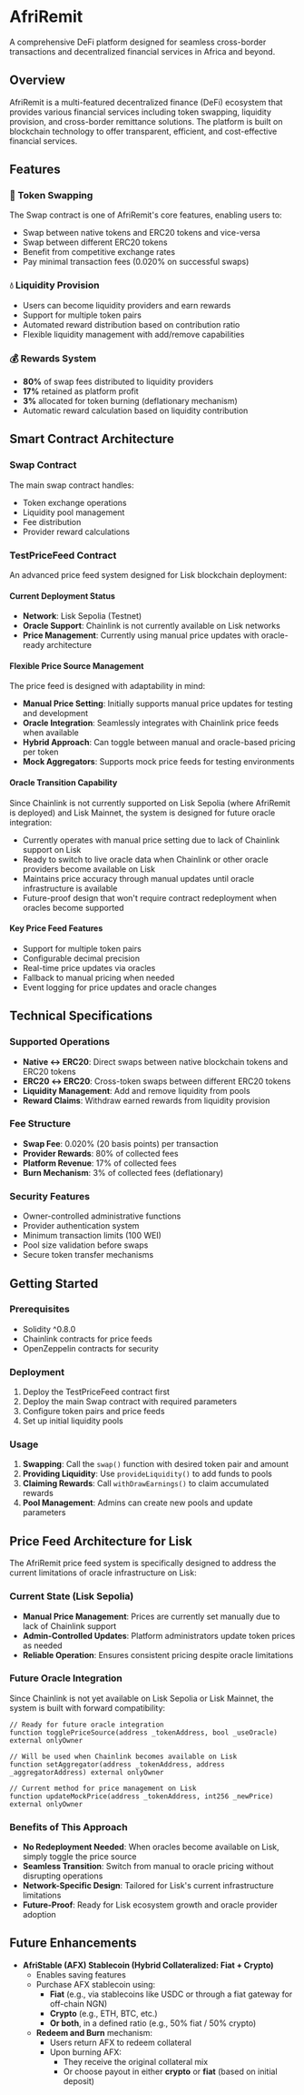 # AfriRemit

A comprehensive DeFi platform designed for seamless cross-border transactions and decentralized financial services in Africa and beyond.

## Overview

AfriRemit is a multi-featured decentralized finance (DeFi) ecosystem that provides various financial services including token swapping, liquidity provision, and cross-border remittance solutions. The platform is built on blockchain technology to offer transparent, efficient, and cost-effective financial services.

## Features

### 🔄 Token Swapping
The Swap contract is one of AfriRemit's core features, enabling users to:
- Swap between native tokens and ERC20 tokens and vice-versa
- Swap between different ERC20 tokens
- Benefit from competitive exchange rates
- Pay minimal transaction fees (0.020% on successful swaps)

### 💧 Liquidity Provision
- Users can become liquidity providers and earn rewards
- Support for multiple token pairs
- Automated reward distribution based on contribution ratio
- Flexible liquidity management with add/remove capabilities

### 💰 Rewards System
- **80%** of swap fees distributed to liquidity providers
- **17%** retained as platform profit
- **3%** allocated for token burning (deflationary mechanism)
- Automatic reward calculation based on liquidity contribution

## Smart Contract Architecture

### Swap Contract
The main swap contract handles:
- Token exchange operations
- Liquidity pool management
- Fee distribution
- Provider reward calculations

### TestPriceFeed Contract
An advanced price feed system designed for Lisk blockchain deployment:

#### Current Deployment Status
- **Network**: Lisk Sepolia (Testnet)
- **Oracle Support**: Chainlink is not currently available on Lisk networks
- **Price Management**: Currently using manual price updates with oracle-ready architecture

#### Flexible Price Source Management
The price feed is designed with adaptability in mind:
- **Manual Price Setting**: Initially supports manual price updates for testing and development
- **Oracle Integration**: Seamlessly integrates with Chainlink price feeds when available
- **Hybrid Approach**: Can toggle between manual and oracle-based pricing per token
- **Mock Aggregators**: Supports mock price feeds for testing environments

#### Oracle Transition Capability
Since Chainlink is not currently supported on Lisk Sepolia (where AfriRemit is deployed) and Lisk Mainnet, the system is designed for future oracle integration:
- Currently operates with manual price setting due to lack of Chainlink support on Lisk
- Ready to switch to live oracle data when Chainlink or other oracle providers become available on Lisk
- Maintains price accuracy through manual updates until oracle infrastructure is available
- Future-proof design that won't require contract redeployment when oracles become supported

#### Key Price Feed Features
- Support for multiple token pairs
- Configurable decimal precision
- Real-time price updates via oracles
- Fallback to manual pricing when needed
- Event logging for price updates and oracle changes

## Technical Specifications

### Supported Operations
- **Native ↔ ERC20**: Direct swaps between native blockchain tokens and ERC20 tokens
- **ERC20 ↔ ERC20**: Cross-token swaps between different ERC20 tokens
- **Liquidity Management**: Add and remove liquidity from pools
- **Reward Claims**: Withdraw earned rewards from liquidity provision

### Fee Structure
- **Swap Fee**: 0.020% (20 basis points) per transaction
- **Provider Rewards**: 80% of collected fees
- **Platform Revenue**: 17% of collected fees
- **Burn Mechanism**: 3% of collected fees (deflationary)

### Security Features
- Owner-controlled administrative functions
- Provider authentication system
- Minimum transaction limits (100 WEI)
- Pool size validation before swaps
- Secure token transfer mechanisms

## Getting Started

### Prerequisites
- Solidity ^0.8.0
- Chainlink contracts for price feeds
- OpenZeppelin contracts for security

### Deployment
1. Deploy the TestPriceFeed contract first
2. Deploy the main Swap contract with required parameters
3. Configure token pairs and price feeds
4. Set up initial liquidity pools

### Usage
1. **Swapping**: Call the `swap()` function with desired token pair and amount
2. **Providing Liquidity**: Use `provideLiquidity()` to add funds to pools
3. **Claiming Rewards**: Call `withDrawEarnings()` to claim accumulated rewards
4. **Pool Management**: Admins can create new pools and update parameters

## Price Feed Architecture for Lisk

The AfriRemit price feed system is specifically designed to address the current limitations of oracle infrastructure on Lisk:

### Current State (Lisk Sepolia)
- **Manual Price Management**: Prices are currently set manually due to lack of Chainlink support
- **Admin-Controlled Updates**: Platform administrators update token prices as needed
- **Reliable Operation**: Ensures consistent pricing despite oracle limitations

### Future Oracle Integration
Since Chainlink is not yet available on Lisk Sepolia or Lisk Mainnet, the system is built with forward compatibility:

```solidity
// Ready for future oracle integration
function togglePriceSource(address _tokenAddress, bool _useOracle) external onlyOwner

// Will be used when Chainlink becomes available on Lisk
function setAggregator(address _tokenAddress, address _aggregatorAddress) external onlyOwner

// Current method for price management on Lisk
function updateMockPrice(address _tokenAddress, int256 _newPrice) external onlyOwner
```

### Benefits of This Approach
- **No Redeployment Needed**: When oracles become available on Lisk, simply toggle the price source
- **Seamless Transition**: Switch from manual to oracle pricing without disrupting operations
- **Network-Specific Design**: Tailored for Lisk's current infrastructure limitations
- **Future-Proof**: Ready for Lisk ecosystem growth and oracle provider adoption

## Future Enhancements

- **AfriStable (AFX) Stablecoin (Hybrid Collateralized: Fiat + Crypto)**
  - Enables saving features
  - Purchase AFX stablecoin using:
    - **Fiat** (e.g., via stablecoins like USDC or through a fiat gateway for off-chain NGN)
    - **Crypto** (e.g., ETH, BTC, etc.)
    - **Or both**, in a defined ratio (e.g., 50% fiat / 50% crypto)
  - **Redeem and Burn** mechanism:
    - Users return AFX to redeem collateral
    - Upon burning AFX:
      - They receive the original collateral mix  
      - Or choose payout in either **crypto** or **fiat** (based on initial deposit)






